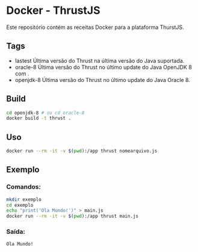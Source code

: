 # Docker - ThrustJS

Este repositório contém as receitas Docker para a plataforma ThurstJS.

## Tags

* lastest Última versão do Thrust na última versão do Java suportada.
* oracle-8 Última versão do Thrust no último update do Java OpenJDK 8 com .
* openjdk-8 Última versão do Thrust no último update do Java Oracle 8.

## Build

```bash
cd openjdk-8 # ou cd oracle-8
docker build -t thrust .
```

## Uso

```bash
docker run --rm -it -v $(pwd):/app thrust nomearquivo.js
```

## Exemplo

### Comandos:
```bash
mkdir exemplo
cd exemplo
echo "print('Ola Mundo!')" > main.js
docker run --rm -it -v $(pwd):/app thrust main.js
```
### Saída:
```bash
Ola Mundo!
```